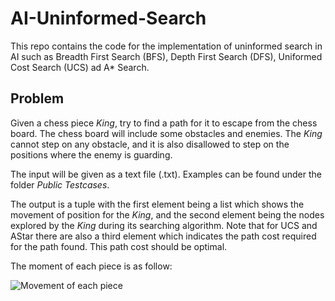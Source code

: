 # AI-Uninformed-Search
This repo contains the code for the implementation of uninformed search in AI such as Breadth First Search (BFS), Depth First Search (DFS), Uniformed Cost Search (UCS) ad A* Search.

## Problem

Given a chess piece _King_, try to find a path for it to escape from the chess board. The chess board will include some obstacles and enemies. The _King_ cannot step on any obstacle, 
and it is also disallowed to step on the positions where the enemy is guarding. 

The input will be given as a text file (.txt). Examples can be found under the folder _Public Testcases_. 

The output is a tuple with the first element being a list which shows the movement of position for the _King_, and the second element being the nodes explored by the _King_ during its
searching algorithm. Note that for UCS and AStar there are also a third element which indicates the path cost required for the path found. This path cost should be optimal.

The moment of each piece is as follow:

![Movement of each piece](image.png)
